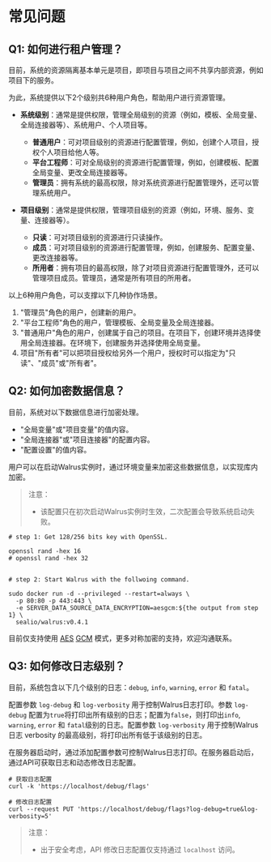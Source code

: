# 常见问题

## Q1: 如何进行租户管理？

目前，系统的资源隔离基本单元是项目，即项目与项目之间不共享内部资源，例如项目下的服务。

为此，系统提供以下2个级别共6种用户角色，帮助用户进行资源管理。

- **系统级别**：通常是提供权限，管理全局级别的资源（例如，模板、全局变量、全局连接器等）、系统用户、个人项目等。
  - **普通用户**：可对项目级别的资源进行配置管理，例如，创建个人项目，授权个人项目给他人等。
  - **平台工程师**：可对全局级别的资源进行配置管理，例如，创建模板、配置全局变量、更改全局连接器等。
  - **管理员**：拥有系统的最高权限，除对系统资源进行配置管理外，还可以管理系统用户。

- **项目级别**：通常是提供权限，管理项目级别的资源（例如，环境、服务、变量、连接器等）。
  - **只读**：可对项目级别的资源进行只读操作。
  - **成员**：可对项目级别的资源进行配置管理，例如，创建服务、配置变量、更改连接器等。
  - **所用者**：拥有项目的最高权限，除了对项目资源进行配置管理外，还可以管理项目成员。管理员，通常是所有项目的所用者。

以上6种用户角色，可以支撑以下几种协作场景。

1. "管理员"角色的用户，创建新的用户。
2. "平台工程师"角色的用户，管理模板、全局变量及全局连接器。
3. "普通用户"角色的用户，创建属于自己的项目。在项目下，创建环境并选择使用全局连接器。在环境下，创建服务并选择使用全局变量。
4. 项目"所有者"可以把项目授权给另外一个用户，授权时可以指定为"只读"、"成员"或"所有者"。

## Q2: 如何加密数据信息？

目前，系统对以下数据信息进行加密处理。

- "全局变量"或"项目变量"的值内容。
- "全局连接器"或"项目连接器"的配置内容。
- "配置设置"的值内容。

用户可以在启动Walrus实例时，通过环境变量来加密这些数据信息，以实现库内加密。

> 注意：
> - 该配置只在初次启动Walrus实例时生效，二次配置会导致系统启动失败。

```shell
# step 1: Get 128/256 bits key with OpenSSL.

openssl rand -hex 16
# openssl rand -hex 32


# step 2: Start Walrus with the follwoing command.

sudo docker run -d --privileged --restart=always \
  -p 80:80 -p 443:443 \
  -e SERVER_DATA_SOURCE_DATA_ENCRYPTION=aesgcm:${the output from step 1} \
  sealio/walrus:v0.4.1

```

目前仅支持使用 [AES](https://en.wikipedia.org/wiki/Advanced_Encryption_Standard) [GCM](https://en.wikipedia.org/wiki/Galois/Counter_Mode) 模式，更多对称加密的支持，欢迎沟通联系。

## Q3: 如何修改日志级别？

目前，系统包含以下几个级别的日志：`debug`, `info`, `warning`, `error` 和 `fatal`。

配置参数 `log-debug` 和 `log-verbosity` 用于控制Walrus日志打印。参数 `log-debug` 配置为`true`将打印出所有级别的日志；配置为`false`，则打印出`info`, `warning`, `error` 和 `fatal`级别的日志。配置参数 `log-verbosity` 用于控制Walrus日志 verbosity 的最高级别，将打印出所有低于该级别的日志。

在服务器启动时，通过添加配置参数可控制Walrus日志打印。在服务器启动后，通过API可获取日志和动态修改日志配置。
```shell
# 获取日志配置
curl -k 'https://localhost/debug/flags'

# 修改日志配置
curl --request PUT 'https://localhost/debug/flags?log-debug=true&log-verbosity=5'
```
> 注意：
> - 出于安全考虑，API 修改日志配置仅支持通过 `localhost` 访问。
